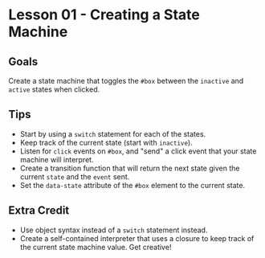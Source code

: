 # Lesson 01 - Creating a State Machine

## Goals

Create a state machine that toggles the `#box` between the `inactive` and `active` states when clicked.

## Tips

- Start by using a `switch` statement for each of the states.
- Keep track of the current state (start with `inactive`).
- Listen for `click` events on `#box`, and "send" a click event that your state machine will interpret.
- Create a transition function that will return the next state given the current `state` and the `event` sent.
- Set the `data-state` attribute of the `#box` element to the current state.

## Extra Credit

- Use object syntax instead of a `switch` statement instead.
- Create a self-contained interpreter that uses a closure to keep track of the current state machine value. Get creative!
